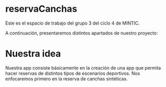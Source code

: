 # reservaCanchas

Este es el espacio de trabajo del grupo 3 del ciclo 4 de MINTIC.

A continuación, presentaremos distintos apartados de nuestro proyecto:

# Nuestra idea

Nuestra app consiste básicamente en la creación de una app que permita hacer reservas de distintos tipos de escenarios deportivos. 
Nos enfocaremos primero en la reserva de canchas sintéticas.
